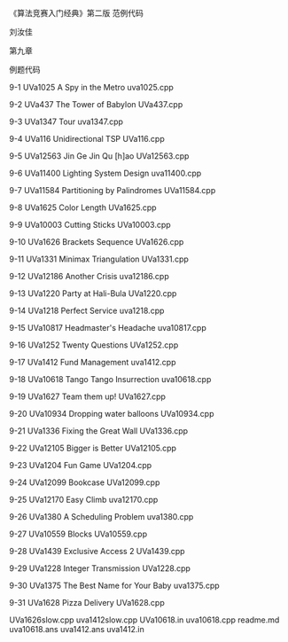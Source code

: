 ﻿《算法竞赛入门经典》第二版 范例代码

刘汝佳

第九章

例题代码

9-1 UVa1025 A Spy in the Metro                          uva1025.cpp

9-2 UVa437 The Tower of Babylon                         UVa437.cpp

9-3 UVa1347 Tour                                        uva1347.cpp

9-4 UVa116 Unidirectional TSP                           UVa116.cpp

9-5 UVa12563 Jin Ge Jin Qu [h]ao                        UVa12563.cpp

9-6 UVa11400 Lighting System Design                     uva11400.cpp

9-7 UVa11584 Partitioning by Palindromes                UVa11584.cpp

9-8 UVa1625 Color Length                                UVa1625.cpp

9-9 UVa10003 Cutting Sticks                             UVa10003.cpp

9-10 UVa1626 Brackets Sequence                          UVa1626.cpp

9-11 UVa1331 Minimax Triangulation                      UVa1331.cpp

9-12 UVa12186 Another Crisis                            uva12186.cpp

9-13 UVa1220 Party at Hali-Bula                         UVa1220.cpp

9-14 UVa1218 Perfect Service                            uva1218.cpp

9-15 UVa10817 Headmaster's Headache                     uva10817.cpp

9-16 UVa1252 Twenty Questions                           UVa1252.cpp

9-17 UVa1412 Fund Management                            uva1412.cpp

9-18 UVa10618 Tango Tango Insurrection                  uva10618.cpp

9-19 UVa1627 Team them up!                              UVa1627.cpp

9-20 UVa10934 Dropping water balloons                   UVa10934.cpp

9-21 UVa1336 Fixing the Great Wall                      UVa1336.cpp

9-22 UVa12105 Bigger is Better                          UVa12105.cpp

9-23 UVa1204 Fun Game                                   UVa1204.cpp

9-24 UVa12099 Bookcase                                  UVa12099.cpp

9-25 UVa12170 Easy Climb                                uva12170.cpp

9-26 UVa1380 A Scheduling Problem                       uva1380.cpp

9-27 UVa10559 Blocks                                    UVa10559.cpp

9-28 UVa1439 Exclusive Access 2                         UVa1439.cpp

9-29 UVa1228 Integer Transmission                       UVa1228.cpp

9-30 UVa1375 The Best Name for Your Baby                uva1375.cpp

9-31 UVa1628 Pizza Delivery                             UVa1628.cpp

UVa1626slow.cpp
uva1412slow.cpp
UVa10618.in
uva10618.cpp
readme.md
uva10618.ans
uva1412.ans
uva1412.in
